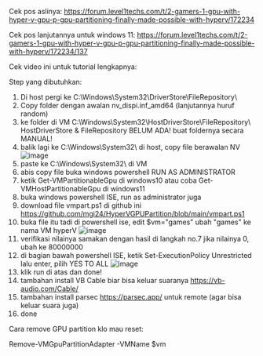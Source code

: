 Cek pos aslinya: https://forum.level1techs.com/t/2-gamers-1-gpu-with-hyper-v-gpu-p-gpu-partitioning-finally-made-possible-with-hyperv/172234

Cek pos lanjutannya untuk windows 11: https://forum.level1techs.com/t/2-gamers-1-gpu-with-hyper-v-gpu-p-gpu-partitioning-finally-made-possible-with-hyperv/172234/137

Cek video ini untuk tutorial lengkapnya:

Step yang dibutuhkan:

1. Di host pergi ke C:\Windows\System32\DriverStore\FileRepository\
2. Copy folder dengan awalan nv_dispi.inf_amd64 (lanjutannya huruf random)
3. ke folder di VM C:\Windows\System32\HostDriverStore\FileRepository\  HostDriverStore & FileRepository BELUM ADA! buat foldernya secara MANUAL!
4. balik lagi ke C:\Windows\System32\ di host, copy file berawalan NV ![image](https://github.com/user-attachments/assets/7f94ded3-34e3-4f82-b4e6-832438944d09)
5. paste ke C:\Windows\System32\ di VM
6. abis copy file buka windows powershell RUN AS ADMINISTRATOR
7. ketik Get-VMPartitionableGpu di windows10 atau coba Get-VMHostPartitionableGpu di windows11
8. buka windows powershell ISE, run as administrator juga
9. download file vmpart.ps1 di github ini https://github.com/mgi24/HyperVGPUPartition/blob/main/vmpart.ps1
10. buka file itu tadi di powershell ise, edit $vm="games" ubah "games" ke nama VM hyperV ![image](https://github.com/user-attachments/assets/1defb02b-e5ef-4fec-be94-5fe9633094b3)
11. verifikasi nilainya samakan dengan hasil di langkah no.7 jika nilainya 0, ubah ke 80000000
12. di bagian bawah powershell ISE, ketik Set-ExecutionPolicy Unrestricted lalu enter, pilih YES TO ALL ![image](https://github.com/user-attachments/assets/908e5c06-ab93-4b6b-9ff4-e16e012b941c)
13. klik run di atas dan done!
14. tambahan install VB Cable biar bisa keluar suaranya https://vb-audio.com/Cable/
15. tambahan install parsec https://parsec.app/ untuk remote (agar bisa keluar suara juga)
16. done

Cara remove GPU partition klo mau reset:

Remove-VMGpuPartitionAdapter -VMName $vm
